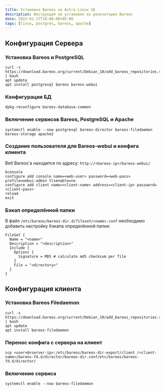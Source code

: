 ```yaml
---
title: Установка Bareos на Astra Linux SE
description: Инструкция по установке из репозитория Bareos
date: 2023-01-27T16:08:00+05:00
tags: [linux, postgres, bareos, apache]
---
```

## Конфигурация Сервера

### Установка Bareos и PostgreSQL
```shell
curl -s https://download.bareos.org/current/Debian_10/add_bareos_repositories.sh | bash
apt update
apt install postgresql bareos bareos-webui
```

### Конфигурация БД
```shell
dpkg-reconfigure bareos-database-common
```

### Включение сервисов Bareos, PostgreSQL и Apache
```shell
systemctl enable --now postgresql bareos-director bareos-filedaemon bareos-storage apache2
```

### Создание пользователя для Bareos-webui и конфига клиента
Веб Bareos'а находится по адресу: `http://<bareos-ip>/bareos-webui/`

```shell
bconsole
configure add console name=<web-user> password=<web-pass> profile=webui-admin tlsenable=no
configure add client name=<client-name> address=<client-ip> password=<client-pass>
reload
exit
```

### Бэкап определённой папки
В файл `/etc/bareos/bareos-dir.d/fileset/<name>.conf` необходимо добавить настройку бэкапа определённой папки:

```shell
FileSet {
  Name = "<name>"
  Description = "<description>"
  Include {
    Options {
      Signature = MD5 # calculate md5 checksum per file
    }
    File = "<directory>"
  }
}
```

## Конфигурация клиента

### Установка Bareos Filedaemon
```shell
curl -s https://download.bareos.org/current/Debian_10/add_bareos_repositories.sh | bash
apt update
apt install bareos-filedaemon
```

### Перенос конфига с сервера на клиент
```shell
scp <user>@<server-ip>:/etc/bareos/bareos-dir-export/client /<client-name>/bareos-fd.d/director/bareos-dir.conf/etc/bareos/bareos-fd.d/director/
```

### Включение сервиса
```shell
systemctl enable --now bareos-filedaemon
```
